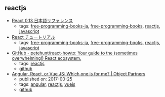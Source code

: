 reactjs 
---
* [React 0.13 日本語リファレンス](http://js.studio-kingdom.com/react)
    * tags: [free-programming-books-ja](../tags/free-programming-books-ja.md), [free-programming-books](../tags/free-programming-books.md), [reactjs](../tags/reactjs.md), [javascript](../tags/javascript.md)
* [React チュートリアル](https://facebook.github.io/react/docs/tutorial-ja-JP.html)
    * tags: [free-programming-books-ja](../tags/free-programming-books-ja.md), [free-programming-books](../tags/free-programming-books.md), [reactjs](../tags/reactjs.md), [javascript](../tags/javascript.md)
* [GitHub - petehunt/react-howto: Your guide to the (sometimes overwhelming!) React ecosystem.](https://github.com/petehunt/react-howto)
    * tags: [reactjs](../tags/reactjs.md)
    * [github](https://github.com/petehunt/react-howto)
* [Angular, React, or Vue JS: Which one is for me? | Object Partners](https://objectpartners.com/2017/07/25/angular-react-or-vue-js-which-one-is-for-me/)
    * published on: 2017-00-25
    * tags: [angular](../tags/angular.md), [reactjs](../tags/reactjs.md), [vuejs](../tags/vuejs.md)
    * [github](https://github.com/mike-plummer/angular-react-vue-stopwatch)
